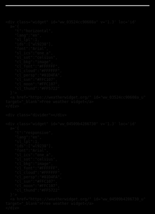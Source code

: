<html lang="zh-Hant">
<head>
  <meta charset="UTF-8" />
  <meta name="viewport" content="width=device-width, initial-scale=1.0, user-scalable=no" />
  <title>全螢幕偏左天氣展示</title>
  <style>
    html, body {
      margin: 0;
      padding: 0;
      width: 100%;
      height: 100%;
      background: black;
      display: flex;
      justify-content: flex-start; /* 由置中改為左對齊 */
      align-items: center;
      padding-left: 5vw; /* 左側內距，可依需求調整 */
      box-sizing: border-box;
    }

    *, *::before, *::after {
      box-sizing: inherit;
    }

    .container {
      display: flex;
      flex-direction: column;
      justify-content: center;
      align-items: center;
      width: 90vw;
      max-width: 1200px;
    }

    .widget {
      width: 100%;
      max-width: 100%;
    }

    .divider {
      width: 100%;
      height: 2px;
      background: #ffffff;
      margin: 30px 0;
    }

    a[id$="_u"] {
      display: none !important;
    }

    .widget * {
      border-bottom: none !important;
      box-shadow: none !important;
    }

    .widget iframe {
      border: none !important;
    }
  </style>
</head>
<body>

  <div class="container">
    <div class="divider"></div>

    <div class="widget" id="ww_03524cc90608a" v='1.3' loc='id'
      a='{
        "t":"horizontal",
        "lang":"en",
        "sl_lpl":1,
        "ids":["wl9238"],
        "font":"Arial",
        "sl_ics":"one_a",
        "sl_sot":"celsius",
        "cl_bkg":"image",
        "cl_font":"#FFFFFF",
        "cl_cloud":"#FFFFFF",
        "cl_persp":"#81D4FA",
        "cl_sun":"#FFC107",
        "cl_moon":"#FFC107",
        "cl_thund":"#FF5722"
      }'>
      <a href="https://weatherwidget.org/" id="ww_03524cc90608a_u" target="_blank">Free weather widget</a>
    </div>

    <div class="divider"></div>

    <div class="widget" id="ww_04509b4286730" v='1.3' loc='id'
      a='{
        "t":"responsive",
        "lang":"en",
        "sl_lpl":1,
        "ids":["wl9238"],
        "font":"Arial",
        "sl_ics":"one_a",
        "sl_sot":"celsius",
        "cl_bkg":"image",
        "cl_font":"#FFFFFF",
        "cl_cloud":"#FFFFFF",
        "cl_persp":"#81D4FA",
        "cl_sun":"#FFC107",
        "cl_moon":"#FFC107",
        "cl_thund":"#FF5722"
      }'>
      <a href="https://weatherwidget.org/" id="ww_04509b4286730_u" target="_blank">Free weather widget</a>
    </div>
  </div>

  <script defer src="https://app3.weatherwidget.org/js/?id=ww_03524cc90608a"></script>
  <script defer src="https://app3.weatherwidget.org/js/?id=ww_04509b4286730"></script>

</body>
</html>
